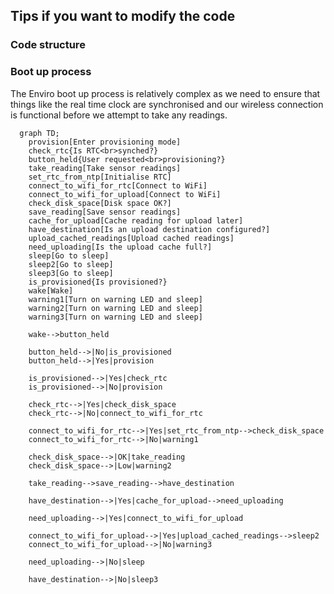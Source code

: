 
## Tips if you want to modify the code

### Code structure

### Boot up process

The Enviro boot up process is relatively complex as we need to ensure that things like the real time clock are synchronised and our wireless connection is functional before we attempt to take any readings.

```mermaid
  graph TD;
    provision[Enter provisioning mode]
    check_rtc{Is RTC<br>synched?}
    button_held{User requested<br>provisioning?}
    take_reading[Take sensor readings]
    set_rtc_from_ntp[Initialise RTC]
    connect_to_wifi_for_rtc[Connect to WiFi]
    connect_to_wifi_for_upload[Connect to WiFi]
    check_disk_space[Disk space OK?]
    save_reading[Save sensor readings]
    cache_for_upload[Cache reading for upload later]
    have_destination[Is an upload destination configured?]
    upload_cached_readings[Upload cached readings]
    need_uploading[Is the upload cache full?]
    sleep[Go to sleep]
    sleep2[Go to sleep]
    sleep3[Go to sleep]
    is_provisioned{Is provisioned?}
    wake[Wake]
    warning1[Turn on warning LED and sleep]
    warning2[Turn on warning LED and sleep]
    warning3[Turn on warning LED and sleep]

    wake-->button_held

    button_held-->|No|is_provisioned
    button_held-->|Yes|provision

    is_provisioned-->|Yes|check_rtc
    is_provisioned-->|No|provision

    check_rtc-->|Yes|check_disk_space
    check_rtc-->|No|connect_to_wifi_for_rtc

    connect_to_wifi_for_rtc-->|Yes|set_rtc_from_ntp-->check_disk_space
    connect_to_wifi_for_rtc-->|No|warning1

    check_disk_space-->|OK|take_reading
    check_disk_space-->|Low|warning2

    take_reading-->save_reading-->have_destination

    have_destination-->|Yes|cache_for_upload-->need_uploading

    need_uploading-->|Yes|connect_to_wifi_for_upload

    connect_to_wifi_for_upload-->|Yes|upload_cached_readings-->sleep2
    connect_to_wifi_for_upload-->|No|warning3

    need_uploading-->|No|sleep

    have_destination-->|No|sleep3

```
